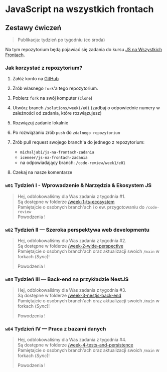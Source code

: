 # JavaScript na wszystkich frontach
## Zestawy ćwiczeń
  
> Publikacja: tydzień po tygodniu (co środa)

Na tym repozytorium będą pojawiać się zadania do kursu [JS na Wszystkich Frontach](https://program.jsnafrontach.pl/).

### Jak korzystać z repozytorium?
1. Załóż konto na [GitHub](https://github.com)
2. Zrób własnego `fork`'a tego repozytorium.
3. Pobierz `fork` na swój komputer (`clone`)
4. Utwórz branch `/solutions/week1/e01` (zadbaj o odpowiednie numery w zależności od zadania, które rozwiązujesz)
5. Rozwiązuj zadanie lokalnie
6. Po rozwiązaniu zrób `push` do `zdalnego repozytorium`
7. Zrób pull request swojego branch'a do jednego z repozytorium:
   - `michaljabi/js-na-frontach-zadania`
   - `iceneer/js-na-frontach-zadania`
   - na odpowiadający branch: `/code-review/week1/e01`

8. Czekaj na nasze komentarze

### `w01` Tydzień I - Wprowadzenie & Narzędzia & Ekosystem JS
> Hej, odblokowaliśmy dla Was zadania z tygodnia #1.  
> Są dostępne w folderze [/week-1-ts-ecosystem](week-1-ts-ecosystem)  
> Pamiętajcie o osobnych branch'ach i o ew. przygotowaniu do `/code-review`  
> Powodzenia !

### `w02` Tydzień II — Szeroka perspektywa web developmentu
> Hej, odblokowaliśmy dla Was zadania z tygodnia #2.  
> Są dostępne w folderze [/week-2-wide-perspective](week-2-wide-perspective)  
> Pamiętajcie o osobnych branch'ach oraz aktualizacji swoich `/main` w forkach (_Sync_)! 
> 
> Powodzenia !

### `w03` Tydzień III — Back-end na przykładzie NestJS
> Hej, odblokowaliśmy dla Was zadania z tygodnia #3.  
> Są dostępne w folderze [/week-3-nestjs-back-end](week-3-nestjs-back-end)  
> Pamiętajcie o osobnych branch'ach oraz aktualizacji swoich `/main` w forkach (_Sync_)!
>
> Powodzenia !

### `w04` Tydzień IV — Praca z bazami danych
> Hej, odblokowaliśmy dla Was zadania z tygodnia #4.  
> Są dostępne w folderze [/week-4-tests-and-persistence](week-4-tests-and-persistence)  
> Pamiętajcie o osobnych branch'ach oraz aktualizacji swoich `/main` w forkach (_Sync_)!
>
> Powodzenia !
